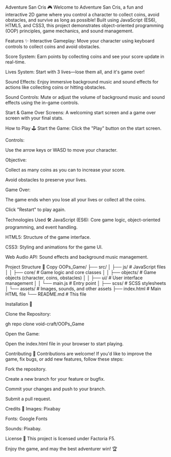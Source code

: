 Adventure San Cris 🎮
Welcome to Adventure San Cris, a fun and interactive 2D game where you control a character to collect coins, avoid obstacles, and survive as long as possible! Built using JavaScript (ES6), HTML5, and CSS3, this project demonstrates object-oriented programming (OOP) principles, game mechanics, and sound management.

Features ✨
Interactive Gameplay: Move your character using keyboard controls to collect coins and avoid obstacles.

Score System: Earn points by collecting coins and see your score update in real-time.

Lives System: Start with 3 lives—lose them all, and it's game over!

Sound Effects: Enjoy immersive background music and sound effects for actions like collecting coins or hitting obstacles.

Sound Controls: Mute or adjust the volume of background music and sound effects using the in-game controls.

Start & Game Over Screens: A welcoming start screen and a game over screen with your final stats.

How to Play 🕹️
Start the Game: Click the "Play" button on the start screen.

Controls:

Use the arrow keys or WASD to move your character.

Objective:

Collect as many coins as you can to increase your score.

Avoid obstacles to preserve your lives.

Game Over:

The game ends when you lose all your lives or collect all the coins.

Click "Restart" to play again.

Technologies Used 🛠️
JavaScript (ES6): Core game logic, object-oriented programming, and event handling.

HTML5: Structure of the game interface.

CSS3: Styling and animations for the game UI.

Web Audio API: Sound effects and background music management.

Project Structure 📂
Copy
OOPs_Game/
├── src/
│   ├── js/                # JavaScript files
│   │   ├── core/          # Game logic and core classes
│   │   ├── objects/       # Game objects (character, coins, obstacles)
│   │   ├── ui/            # User interface management
│   │   └── main.js        # Entry point
│   ├── scss/              # SCSS stylesheets
│   └── assets/            # Images, sounds, and other assets
├── index.html             # Main HTML file
└── README.md              # This file

Installation 🚀

Clone the Repository:

gh repo clone void-craft/OOPs_Game

Open the Game:

Open the index.html file in your browser to start playing.

Contributing 🤝
Contributions are welcome! If you'd like to improve the game, fix bugs, or add new features, follow these steps:

Fork the repository.

Create a new branch for your feature or bugfix.

Commit your changes and push to your branch.

Submit a pull request.

Credits 🙏
Images: Pixabay

Fonts: Google Fonts

Sounds: Pixabay.

License 📜
This project is licensed under Factoria F5.

Enjoy the game, and may the best adventurer win! 🏆
